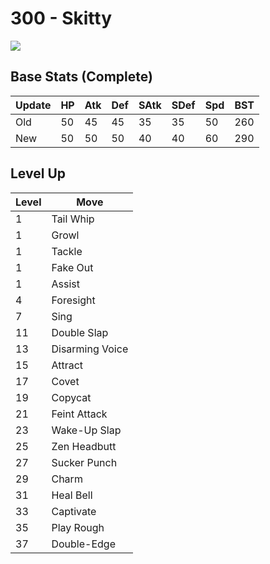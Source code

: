 # 300 - Skitty
![][300]

## Base Stats (Complete)

Update | HP | Atk | Def | SAtk | SDef | Spd | BST
---    | ---| --- | --- | ---  | ---  | --- | ---
Old    | 50 |  45 |  45 |  35  |  35  |  50  |  260
New    | 50 |  50 |  50 |  40  |  40  |  60  |  290

## Level Up

Level | Move
---   | ---
  1   | Tail Whip
  1   | Growl
  1   | Tackle
  1   | Fake Out
  1   | Assist
  4   | Foresight
  7   | Sing
 11   | Double Slap
 13   | Disarming Voice
 15   | Attract
 17   | Covet
 19   | Copycat
 21   | Feint Attack
 23   | Wake-Up Slap
 25   | Zen Headbutt
 27   | Sucker Punch
 29   | Charm
 31   | Heal Bell
 33   | Captivate
 35   | Play Rough
 37   | Double-Edge



[300]: ../img/pokemon/300.png
